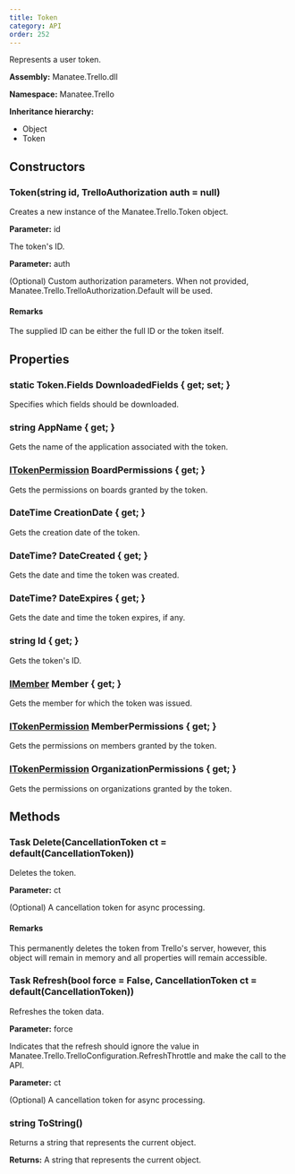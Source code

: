 ```yaml
---
title: Token
category: API
order: 252
---
```


Represents a user token.

**Assembly:** Manatee.Trello.dll

**Namespace:** Manatee.Trello

**Inheritance hierarchy:**

- Object
- Token

## Constructors

### Token(string id, TrelloAuthorization auth = null)

Creates a new instance of the Manatee.Trello.Token object.

**Parameter:** id

The token&#39;s ID.

**Parameter:** auth

(Optional) Custom authorization parameters. When not provided, Manatee.Trello.TrelloAuthorization.Default will be used.

#### Remarks

The supplied ID can be either the full ID or the token itself.

## Properties

### static Token.Fields DownloadedFields { get; set; }

Specifies which fields should be downloaded.

### string AppName { get; }

Gets the name of the application associated with the token.

### [ITokenPermission](../ITokenPermission#itokenpermission) BoardPermissions { get; }

Gets the permissions on boards granted by the token.

### DateTime CreationDate { get; }

Gets the creation date of the token.

### DateTime? DateCreated { get; }

Gets the date and time the token was created.

### DateTime? DateExpires { get; }

Gets the date and time the token expires, if any.

### string Id { get; }

Gets the token&#39;s ID.

### [IMember](../IMember#imember) Member { get; }

Gets the member for which the token was issued.

### [ITokenPermission](../ITokenPermission#itokenpermission) MemberPermissions { get; }

Gets the permissions on members granted by the token.

### [ITokenPermission](../ITokenPermission#itokenpermission) OrganizationPermissions { get; }

Gets the permissions on organizations granted by the token.

## Methods

### Task Delete(CancellationToken ct = default(CancellationToken))

Deletes the token.

**Parameter:** ct

(Optional) A cancellation token for async processing.

#### Remarks

This permanently deletes the token from Trello&#39;s server, however, this object will remain in memory and all properties will remain accessible.

### Task Refresh(bool force = False, CancellationToken ct = default(CancellationToken))

Refreshes the token data.

**Parameter:** force

Indicates that the refresh should ignore the value in Manatee.Trello.TrelloConfiguration.RefreshThrottle and make the call to the API.

**Parameter:** ct

(Optional) A cancellation token for async processing.

### string ToString()

Returns a string that represents the current object.

**Returns:** A string that represents the current object.

